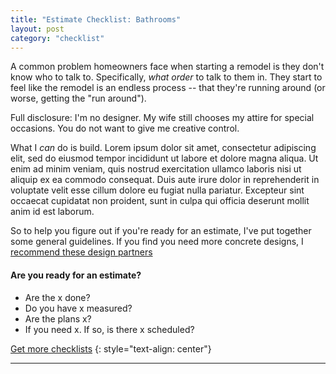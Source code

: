 ```yaml
---
title: "Estimate Checklist: Bathrooms"
layout: post
category: "checklist"
---
```



A common problem homeowners face when starting a remodel is they don't know who to talk to. Specifically, <em> what order </em> to talk to them in. They start to feel like the remodel is an endless process -- that they're running around (or worse, getting the "run around"). 


Full disclosure: I'm no designer. My wife still chooses my attire for special occasions. You do not want to give me creative control.


What I <em>can</em> do is build. Lorem ipsum dolor sit amet, consectetur adipiscing elit, sed do eiusmod tempor incididunt ut labore et dolore magna aliqua. Ut enim ad minim veniam, quis nostrud exercitation ullamco laboris nisi ut aliquip ex ea commodo consequat. Duis aute irure dolor in reprehenderit in voluptate velit esse cillum dolore eu fugiat nulla pariatur. Excepteur sint occaecat cupidatat non proident, sunt in culpa qui officia deserunt mollit anim id est laborum.


So to help you figure out if you're ready for an estimate, I've put together some general guidelines. If you find you need more concrete designs, I [recommend these design partners](#)


#### Are you ready for an estimate?
* Are the x done?
* Do you have x measured?
* Are the plans x?
* If you need x. If so, is there x scheduled?


[Get more checklists](/checklist)
{: style="text-align: center"}

***




